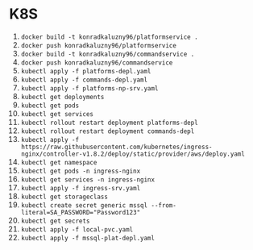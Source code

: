 # K8S

1. `docker build -t konradkaluzny96/platformservice .`
1. `docker push konradkaluzny96/platformservice`
1. `docker build -t konradkaluzny96/commandservice .`
1. `docker push konradkaluzny96/commandservice`
1. `kubectl apply -f platforms-depl.yaml`
1. `kubectl apply -f commands-depl.yaml`
1. `kubectl apply -f platforms-np-srv.yaml`
1. `kubectl get deployments`
1. `kubectl get pods`
1. `kubectl get services`
1. `kubectl rollout restart deployment platforms-depl`
1. `kubectl rollout restart deployment commands-depl`
1. `kubectl apply -f https://raw.githubusercontent.com/kubernetes/ingress-nginx/controller-v1.8.2/deploy/static/provider/aws/deploy.yaml`
1. `kubectl get namespace`
1. `kubectl get pods -n ingress-nginx`
1. `kubectl get services -n ingress-nginx`
1. `kubectl apply -f ingress-srv.yaml`
1. `kubectl get storageclass`
1. `kubectl create secret generic mssql --from-literal=SA_PASSWORD="Password123"`
1. `kubectl get secrets`
1. `kubectl apply -f local-pvc.yaml`
1. `kubectl apply -f mssql-plat-depl.yaml`
